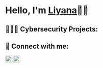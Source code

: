 <h1>Hello, I'm <a href="https://github.com/liyanahazizun">Liyana</a>👋🏼</h1>

<h2>👩🏻‍💻 Cybersecurity Projects:</a></h2>


<h2> 🔗 Connect with me:</h2>

[<img align="left" width="22px" img src="https://i.stack.imgur.com/gVE0j.png" alt="linkedin" />][linkedin]
[<img align="left" width="22px" img src="https://img.icons8.com/color/48/gmail-new.png" alt="email" />][email]

[linkedin]: https://www.linkedin.com/in/nur-liyana-madihah-hazizun-7554b8201/
[email]: mailto:myemailaddress@gmail.com
